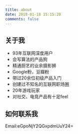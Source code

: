 ```yaml
---
title: about
date: 2018-01-18 15:15:20
comments: false
---
```


## 关于我 ##
- 93年互联网深度用户
- 会写算法的产品狗
- 精通厨艺的业余摄影狮
- Google粉，豆瓣粉
- 带过20余位初级产品入门
- 创建过不知名的互联网职场圈
- 20年游戏玩家
- 对社交、电竞产品有十足feel

## 如何联系我 ##
Email:eGpoNjY2QGxpdmUuY24=




